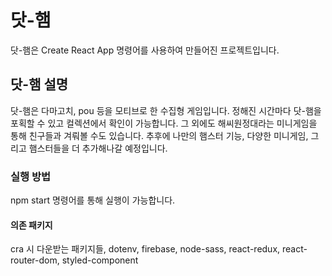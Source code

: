 # 닷-햄
닷-햄은 Create React App 명령어를 사용하여 만들어진 프로젝트입니다.

## 닷-햄 설명
닷-햄은 다마고치, pou 등을 모티브로 한 수집형 게임입니다. 정해진 시간마다 닷-햄을 포획할 수 있고 컬렉션에서 확인이 가능합니다. 그 외에도 해씨원정대라는 미니게임을 통해 친구들과 겨뤄볼 수도 있습니다. 추후에 나만의 햄스터 기능, 다양한 미니게임, 그리고 햄스터들을 더 추가해나갈 예정입니다.

### 실행 방법
npm start 명령어를 통해 실행이 가능합니다.

#### 의존 패키지
cra 시 다운받는 패키지들, dotenv, firebase, node-sass, react-redux, react-router-dom, styled-component
